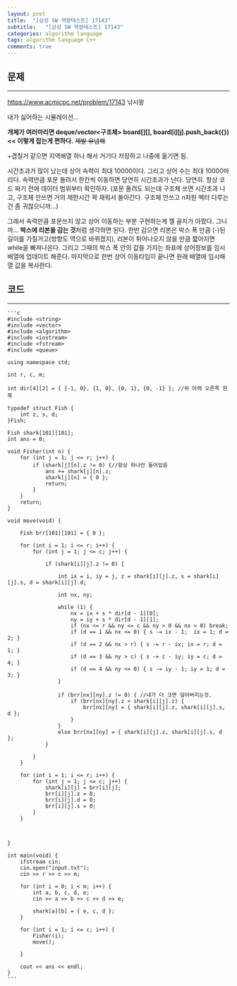 ```yaml
---
layout: post
title:  "[삼성 SW 역량테스트] 17143"
subtitle:   "[삼성 SW 역량테스트] 17143"
categories: algorithm language 
tags: algorithm language C++
comments: true
---
```



## 문제 
---

<https://www.acmicpc.net/problem/17143> 낚시왕

내가 싫어하는 시뮬레이션...

**개체가 여러마리면 deque/vector<구조체> board[][],   board[i][j].push_back({}) << 이렇게 잡는게 편하다.** ~~제발 유념해~~

+겹칠거 같으면 지역배열 하나 해서 거기다 저장하고 나중에 옮기면 됨. 
 
 
시간초과가 많이 났는데 상어 속력이 최대 10000이다. 그리고 상어 수는 최대 10000마리다. 속력만큼 포문 돌려서 한칸씩 이동하면 당연히 시간초과가 난다. 당연히. 항상 코드 짜기 전에 데이터 범위부터 확인하자. (포문 돌려도 되는데 구조체 쓰면 시간초과 나고, 구조체 안쓰면 거의 제한시간 꽉 채워서 돌아간다. 구조체 안쓰고 n차원 벡터 다루는건 좀 귀찮으니까...)

그래서 속력만큼 포문쓰지 않고 상어 이동하는 부분 구현하는게 젤 골치가 아팠다. 그니까... **박스에 리본을 감는 것**처럼 생각하면 된다. 한번 감으면 리본은 박스 폭 만큼 (-)된 길이를 가질거고(방향도 역으로 바뀌겠지), 리본이 튀어나오지 않을 만큼 짧아지면 while을 빠져나온다. 그리고 그때의 박스 폭 안의 값을 가지는 좌표에 상어정보를 임시배열에 업데이트 해준다. 마지막으로 한번 상어 이동타임이 끝나면 원래 배열에 임시배열 값을 복사한다.



## 코드
---



    '''c
	#include <string>
	#include <vector>
	#include <algorithm>
	#include <iostream>
	#include <fstream>
	#include <queue>
	
	using namespace std;
	
	int r, c, m;
	
	int dir[4][2] = { {-1, 0}, {1, 0}, {0, 1}, {0, -1} }; //위 아래 오른쪽 왼쪽
	
	typedef struct Fish {
	    int z, s, d;
	}Fish;
	
	Fish shark[101][101];
	int ans = 0;
	    
	void Fisher(int n) {
	    for (int j = 1; j <= r; j++) {
	        if (shark[j][n].z != 0) {//항상 하나만 들어있음
	            ans += shark[j][n].z;
	            shark[j][n] = { 0 };
	            return;
	        }
	    }
	    return;
	}
	
	void move(void) {
	        
	    Fish brr[101][101] = { 0 };
	
	    for (int i = 1; i <= r; i++) {
	        for (int j = 1; j <= c; j++) {
	
	            if (shark[i][j].z != 0) {
	
	                int ix = i, iy = j, z = shark[i][j].z, s = shark[i][j].s, d = shark[i][j].d;
	                
	                int nx, ny;
	                
	                while (1) {
	                    nx = ix + s * dir[d - 1][0];
	                    ny = iy + s * dir[d - 1][1];
	                    if (nx <= r && ny <= c && ny > 0 && nx > 0) break;
	                    if (d == 1 && nx <= 0) { s -= ix - 1;  ix = 1; d = 2; }
	                    if (d == 2 && nx > r) { s -= r - ix; ix = r; d = 1; }
	                    if (d == 3 && ny > c) { s -= c - iy; iy = c; d = 4; }
	                    if (d == 4 && ny <= 0) { s -= iy - 1; iy = 1; d = 3; }
	                }
	               
	                if (brr[nx][ny].z != 0) { //내가 더 크면 덮어버리는것.
	                    if (brr[nx][ny].z < shark[i][j].z) {
	                        brr[nx][ny] = { shark[i][j].z, shark[i][j].s, d };
	                    }
	                }
	                else brr[nx][ny] = { shark[i][j].z, shark[i][j].s, d };
	            }
	
	        }
	    }
	
	    for (int i = 1; i <= r; i++) {
	        for (int j = 1; j <= c; j++) {
	            shark[i][j] = brr[i][j];
	            brr[i][j].z = 0;
	            brr[i][j].d = 0;
	            brr[i][j].s = 0;
	        }
	    }
	
	
	
	}
	
	int main(void) {
	    ifstream cin;
	    cin.open("input.txt");
	    cin >> r >> c >> m;
	
	    for (int i = 0; i < m; i++) {
	        int a, b, c, d, e;
	        cin >> a >> b >> c >> d >> e;
	
	        shark[a][b] = { e, c, d };
	    }
	
	    for (int i = 1; i <= c; i++) {
	        Fisher(i);
	        move();
	      
	    }
	
	    cout << ans << endl;
	}
    '''


